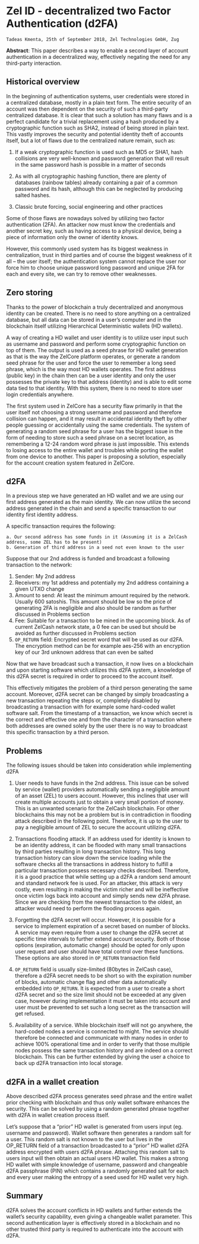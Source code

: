 # Zel ID - decentralized two Factor Authentication (d2FA)

```
Tadeas Kmenta, 25th of September 2018, Zel Technologies GmbH, Zug
```
**Abstract**: This paper describes a way to enable a second layer of account authentication in a decentralized way, effectively negating the need for any third-party interaction.

## Historical overview

In the beginning of authentication systems, user credentials were stored in a centralized database, mostly in a plain text form. The entire security of an account was then dependent on the security of such a third-party centralized database. It is clear that such a solution has many flaws and is a perfect candidate for a trivial replacement using a hash produced by a cryptographic function such as SHA2, instead of being stored in plain text. This vastly improves the security and potential identity theft of accounts itself, but a lot of flaws due to the centralized nature remain, such as:

1. If a weak cryptographic function is used such as MD5 or SHA1, hash collisions are very well-known and password generation that will result in the same password hash is possible in a matter of seconds

2. As with all cryptographic hashing function, there are plenty of databases (rainbow tables) already containing a pair of a common password and its hash, although this can be neglected by producing salted hashes.

3. Classic brute forcing, social engineering and other practices

Some of those flaws are nowadays solved by utilizing two factor authentication (2FA). An attacker now must know the credentials and another secret key, such as having access to a physical device, being a piece of information only the owner of identity knows.

However, this commonly used system has its biggest weakness in centralization, trust in third parties and of course the biggest weakness of it all – the user itself; the authentication system cannot replace the user nor force him to choose unique password long password and unique 2FA for each and every site, we can try to remove other weaknesses.

## Zero storing

Thanks to the power of blockchain a truly decentralized and anonymous identity can be created. There is no need to store anything on a centralized database, but all data can be stored in a user’s computer and in the blockchain itself utilizing Hierarchical Deterministic wallets (HD wallets).

A way of creating a HD wallet and user identity is to utilize user input such as username and password and perform some cryptographic function on top of them. The output is used as a seed phrase for HD wallet generation as that is the way the ZelCore platform operates, or generate a random seed phrase for the user and force the user to remember a long seed phrase, which is the way most HD wallets operates. The first address (public key) in the chain then can be a user identity and only the user possesses the private key to that address (identity) and is able to edit some data tied to that identity.  With this system, there is no need to store user login credentials anywhere.

The first system used in ZelCore has a security flaw primarily in that the user itself not choosing a strong username and password and therefore collision can happen, and it may result in accidental identity theft by other people guessing or accidentally using the same credentials. The system of generating a random seed phrase for a user has the biggest issue in the form of needing to store such a seed phrase on a secret location, as remembering a 12-24 random word phrase is just impossible. This extends to losing access to the entire wallet and troubles while porting the wallet from one device to another. This paper is proposing a solution, especially for the account creation system featured in ZelCore.

## d2FA

In a previous step we have generated an HD wallet and we are using our first address generated as the main identity. We can now utilize the second address generated in the chain and send a specific transaction to our identity first identity address.

A specific transaction requires the following:
```
a. Our second address has some funds in it (Assuming it is a ZelCash address, some ZEL has to be present)
b. Generation of third address in a seed not even known to the user
```

Suppose that our 2nd address is funded and broadcast a following transaction to the network:

1.  Sender: My 2nd address
2.  Receivers: my 1st address and potentially my 2nd address containing a given UTXO change
3.  Amount to send: At least the minimum amount required by the network. Usually 600 satoshis.  This amount should be low so the price of generating 2FA is negligible and also should be
     random as further discussed in Problems section
4.  Fee: Suitable for a transaction to be mined in the upcoming block. As of current ZelCash network state, a 0 fee can be used but should be avoided as further discussed in Problems section
5.  `OP_RETURN` field: Encrypted secret word that will be used as our d2FA. The encryption method can be for example aes-256 with an encryption key of our 3rd unknown address that can even be salted

Now that we have broadcast such a transaction, it now lives on a blockchain and upon starting software which utilizes this d2FA system, a knowledge of this d2FA secret is required in order to proceed to the account itself.

This effectively mitigates the problem of a third person generating the same account. Moreover, d2FA secret can be changed by simply broadcasting a new transaction repeating the steps or, completely disabled by broadcasting a transaction with for example some hard-coded wallet software salt. From the timestamp of a transaction, we know which secret is the correct and effective one and from the character of a transaction where both addresses are owned solely by the user there is no way to broadcast this specific transaction by a third person.

## Problems

The following issues should be taken into consideration while implementing d2FA

1. User needs to have funds in the 2nd address.
    This issue can be solved by service (wallet) providers automatically sending a negligible amount of an asset (ZEL) to users account. However, this inclines that user will create multiple accounts just to obtain a very small portion of money. This is an unwanted scenario for the ZelCash blockchain. For other blockchains this may not be a problem but is in contradiction in flooding attack described in the following point. Therefore, it is up to the user to pay a negligible amount of ZEL to secure the account utilizing d2FA.

2. Transactions flooding attack. If an address used for identity is known to be an identity address, it can be flooded with many small transactions by third parties resulting in long transaction history. This long transaction history can slow down the service loading while the software checks all the transactions in address history to fulfill a particular transaction possess necessary
checks described. Therefore, it is a good practice that while setting up a d2FA a random send amount and standard network fee is used. For an attacker, this attack is very costly, even
resulting in making the victim richer and will be ineffective once victim logs back into account and simply sends new d2FA phrase. Since we are checking from the newest transaction to the oldest, an attacker would need to perform the flooding process again.

3. Forgetting the d2FA secret will occur. However, it is possible for a service to implement expiration of a secret based on number of blocks. A service may even require from a user to    change the d2FA secret at specific time intervals to further extend account security. Both of those options (expiration, automatic change) should be opted for only upon user request and
    user should have total control over these functions. These options are also stored in `OP_RETURN` transaction field

4. `OP_RETURN` field is usually size-limited (80bytes in ZelCash case), therefore a d2FA secret needs to be short so with the expiration number of blocks, automatic change flag and other data automatically embedded into `OP_RETURN`. It is expected from a user to create a short d2FA secret and so the size limit should not be exceeded at any given case, however during implementation it must be taken into account and user must be prevented to set such a long secret as the transaction will get refused.

5. Availability of a service. While blockchain itself will not go anywhere, the hard-coded nodes a service is connected to might. The service should therefore be connected and communicate with many nodes in order to achieve 100% operational time and in order to verify that those multiple nodes possess the same transaction history and are indeed on a correct blockchain.  This can be further extended by giving the user a choice to back up d2FA transaction into local storage.

## d2FA in a wallet creation

Above described d2FA process generates seed phrase and the entire wallet prior checking with blockchain and thus only wallet software enhances the security. This can be solved by using a random generated phrase together with d2FA in wallet creation process itself.

Let’s suppose that a “prior” HD wallet is generated from users input (eg. username and password). Wallet software then generates a random salt for a user. This random salt is not known to the user but lives in the OP_RETURN field of a transaction broadcasted to a “prior” HD wallet d2FA address encrypted with users d2FA phrase. Attaching this random salt to users input will then obtain an actual users HD wallet. This makes a strong HD wallet with simple knowledge of username, password and changeable d2FA passphrase (PIN) which contains a randomly generated salt for each and every user making the entropy of a seed used for HD wallet very high.


## Summary

d2FA solves the account conflicts in HD wallets and further extends the wallet’s security capability, even giving a changeable wallet parameter. This second authentication layer is effectively stored in a blockchain and no other trusted third party is required to authenticate into the account with d2FA.